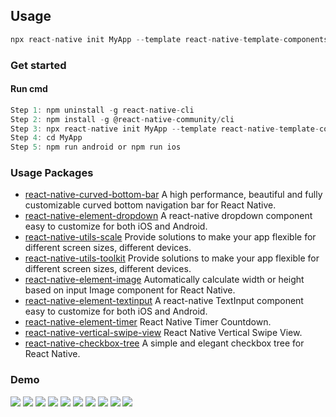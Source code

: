 ## Usage
```js
npx react-native init MyApp --template react-native-template-components
```
### Get started
#### Run cmd
```js
Step 1: npm uninstall -g react-native-cli
Step 2: npm install -g @react-native-community/cli
Step 3: npx react-native init MyApp --template react-native-template-components
Step 4: cd MyApp
Step 5: npm run android or npm run ios
```

### Usage Packages
- [react-native-curved-bottom-bar](https://github.com/hoaphantn7604/react-native-curved-bottom-bar) A high performance, beautiful and fully customizable curved bottom navigation bar for React Native.
- [react-native-element-dropdown](https://github.com/hoaphantn7604/react-native-element-dropdown) A react-native dropdown component easy to customize for both iOS and Android.
- [react-native-utils-scale](https://github.com/hoaphantn7604/react-native-utils-scale) Provide solutions to make your app flexible for different screen sizes, different devices.
- [react-native-utils-toolkit](https://github.com/hoaphantn7604/react-native-utils-toolkit) Provide solutions to make your app flexible for different screen sizes, different devices.
- [react-native-element-image](https://github.com/hoaphantn7604/react-native-element-image) Automatically calculate width or height based on input Image component for React Native.
- [react-native-element-textinput](https://github.com/hoaphantn7604/react-native-element-textinput) A react-native TextInput component easy to customize for both iOS and Android.
- [react-native-element-timer](https://github.com/hoaphantn7604/react-native-element-timer) React Native Timer Countdown.
- [react-native-vertical-swipe-view](https://github.com/hoaphantn7604/react-native-vertical-swipe-view) React Native Vertical Swipe View.
- [react-native-checkbox-tree](https://github.com/hoaphantn7604/react-native-checkbox-tree) A simple and elegant checkbox tree for React Native.

### Demo
![](https://github.com/hoaphantn7604/file-upload/blob/master/document/template/demo1.png)
![](https://github.com/hoaphantn7604/file-upload/blob/master/document/template/demo2.png)
![](https://github.com/hoaphantn7604/file-upload/blob/master/document/template/demo3.png)
![](https://github.com/hoaphantn7604/file-upload/blob/master/document/template/demo4.png)
![](https://github.com/hoaphantn7604/file-upload/blob/master/document/dropdown/demo.gif)
![](https://github.com/hoaphantn7604/file-upload/blob/master/document/textinput/demo.gif)
![](https://github.com/hoaphantn7604/file-upload/blob/master/document/checkboxtree/demo.png)
![](https://github.com/hoaphantn7604/file-upload/blob/master/document/swipeview/demo.gif)
![](https://github.com/hoaphantn7604/file-upload/blob/master/document/timer/timer.gif)
![](https://github.com/hoaphantn7604/file-upload/blob/master/document/timer/countdown.gif)


